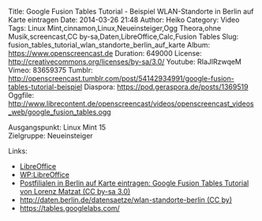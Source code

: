 Title: Google Fusion Tables Tutorial - Beispiel WLAN-Standorte in Berlin auf Karte eintragen
Date: 2014-03-26 21:48
Author: Heiko
Category: Video
Tags: Linux Mint,cinnamon,Linux,Neueinsteiger,Ogg Theora,ohne Musik,screencast,CC by-sa,Daten,LibreOffice,Calc,Fusion Tables
Slug: fusion_tables_tutorial_wlan_standorte_berlin_auf_karte
Album: https://www.openscreencast.de
Duration: 649000
License: http://creativecommons.org/licenses/by-sa/3.0/
Youtube: RIaJlRzwqeM
Vimeo: 83659375
Tumblr: http://openscreencast.tumblr.com/post/54142934991/google-fusion-tables-tutorial-beispiel
Diaspora: https://pod.geraspora.de/posts/1369519
Oggfile: http://www.librecontent.de/openscreencast/videos/openscreencast_videos_web/google_fusion_tables.ogg

Ausgangspunkt: Linux Mint 15  
Zielgruppe: Neueinsteiger  

Links:

  * [LibreOffice](http://de.libreoffice.org/hilfe-kontakt/handbuecher/ "Link zu LibreOffice")
  * [WP:LibreOffice](http://de.wikipedia.org/wiki/Libreoffice "LibreOffice")
  * [Postfilialen in Berlin auf Karte eintragen: Google Fusion Tables Tutorial von Lorenz Matzat (CC by-sa 3.0)](http://datenjournalist.de/postfilialen-in-berlin-auf-karte-eintragen-google-fusion-table-tutorial/ "datenjournalist.de")
  * [http://daten.berlin.de/datensaetze/wlan-standorte-berlin (CC by)](http://daten.berlin.de/datensaetze/wlan-standorte-berlin/ "daten.berlin.de")
  * <https://tables.googlelabs.com/>

